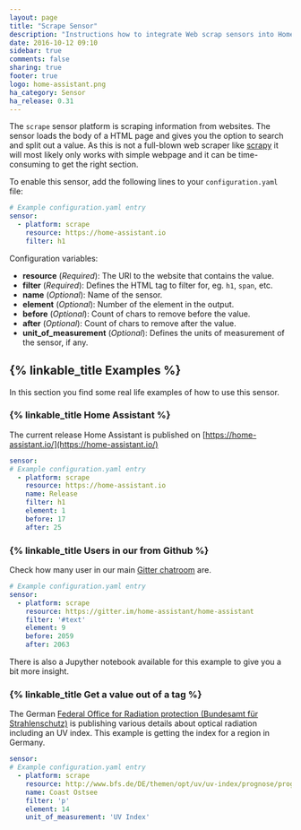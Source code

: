 ```yaml
---
layout: page
title: "Scrape Sensor"
description: "Instructions how to integrate Web scrap sensors into Home Assistant."
date: 2016-10-12 09:10
sidebar: true
comments: false
sharing: true
footer: true
logo: home-assistant.png
ha_category: Sensor
ha_release: 0.31
---
```



The `scrape` sensor platform is scraping information from websites. The sensor loads the body of a HTML page and gives you the option to search and split out a value. As this is not a full-blown web scraper like [scrapy](https://scrapy.org/) it will most likely only works with simple webpage and it can be time-consuming to get the right section.

To enable this sensor, add the following lines to your `configuration.yaml` file:

```yaml
# Example configuration.yaml entry
sensor:
  - platform: scrape
    resource: https://home-assistant.io
    filter: h1
```

Configuration variables:

- **resource** (*Required*): The URl to the website that contains the value.
- **filter** (*Required*): Defines the HTML tag to filter for, eg. `h1`, `span`, etc.
- **name** (*Optional*): Name of the sensor.
- **element** (*Optional*): Number of the element in the output.
- **before** (*Optional*): Count of chars to remove before the value.
- **after** (*Optional*): Count of chars to remove after the value.
- **unit_of_measurement** (*Optional*): Defines the units of measurement of the sensor, if any.

## {% linkable_title Examples %}

In this section you find some real life examples of how to use this sensor.

### {% linkable_title Home Assistant %}

The current release Home Assistant is published on [https://home-assistant.io/](https://home-assistant.io/)

```yaml
sensor:
# Example configuration.yaml entry
  - platform: scrape
    resource: https://home-assistant.io
    name: Release
    filter: h1
    element: 1
    before: 17
    after: 25
```

### {% linkable_title Users in our from Github %}

Check how many user in our main [Gitter chatroom](https://gitter.im/home-assistant/home-assistant) are.

```yaml
# Example configuration.yaml entry
sensor:
  - platform: scrape
    resource: https://gitter.im/home-assistant/home-assistant
    filter: '#text'
    element: 9
    before: 2059
    after: 2063
```

There is also a Jupyther notebook available for this example to give you a bit more insight.

### {% linkable_title Get a value out of a tag %}

The German [Federal Office for Radiation protection (Bundesamt für Strahlenschutz)](http://www.bfs.de/) is publishing various details about optical radiation including an UV index. This example is getting the index for a region in Germany. 

```yaml
sensor:
# Example configuration.yaml entry
  - platform: scrape
    resource: http://www.bfs.de/DE/themen/opt/uv/uv-index/prognose/prognose_node.html
    name: Coast Ostsee
    filter: 'p'
    element: 14
    unit_of_measurement: 'UV Index'
```
